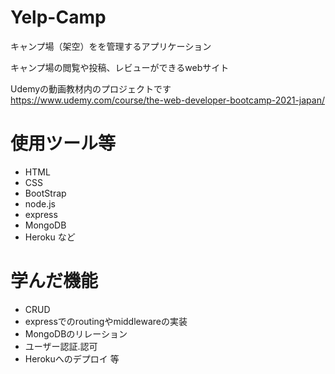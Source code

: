 
# Yelp-Camp

キャンプ場（架空）をを管理するアプリケーション

キャンプ場の閲覧や投稿、レビューができるwebサイト

Udemyの動画教材内のプロジェクトです　https://www.udemy.com/course/the-web-developer-bootcamp-2021-japan/

# 使用ツール等
- HTML
- CSS
- BootStrap
- node.js
- express
- MongoDB
- Heroku など

# 学んだ機能
- CRUD
- expressでのroutingやmiddlewareの実装
- MongoDBのリレーション
- ユーザー認証.認可
- Herokuへのデプロイ 等
